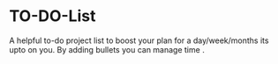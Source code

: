 # TO-DO-List
A helpful to-do project list to boost your plan for a day/week/months its upto on you.  By  adding bullets you can manage time .
